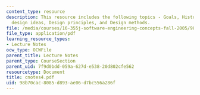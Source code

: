 ```yaml
---
content_type: resource
description: This resource includes the following topics - Goals, History of software
  design ideas, Design principles, and Design methods.
file: /media/courses/16-355j-software-engineering-concepts-fall-2005/98b70cac8085d893ae06d7bc556a286f_cnotes4.pdf
file_type: application/pdf
learning_resource_types:
- Lecture Notes
ocw_type: OCWFile
parent_title: Lecture Notes
parent_type: CourseSection
parent_uid: 7f9d0bdd-059a-627d-e538-20d802cfe562
resourcetype: Document
title: cnotes4.pdf
uid: 98b70cac-8085-d893-ae06-d7bc556a286f
---
```

